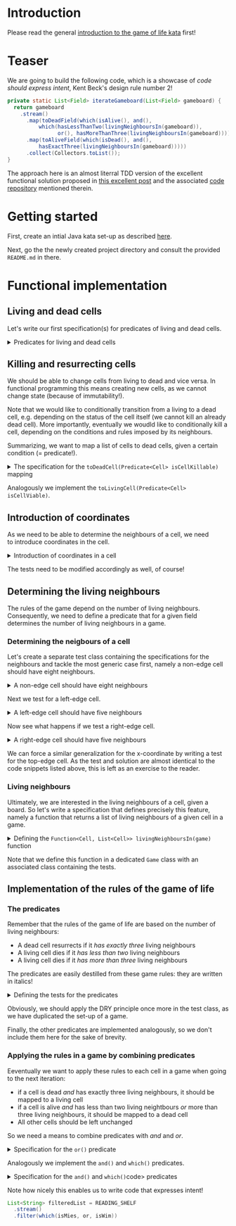 # Introduction

Please read the general [introduction to the game of life kata](../README.md) first!

# Teaser

We are going to build the following code, which is a showcase of _code should
express intent_, Kent Beck's design rule number 2!

```java
private static List<Field> iterateGameboard(List<Field> gameboard) {
  return gameboard
    .stream()
      .map(toDeadField(which(isAlive(), and(), 
          which(hasLessThanTwo(livingNeighboursIn(gameboard)),
                or(), hasMoreThanThree(livingNeighboursIn(gameboard))))))
      .map(toAliveField(which(isDead(), and(),
          hasExactThree(livingNeighboursIn(gameboard)))))
      .collect(Collectors.toList());
}
```

The approach here is an almost literral TDD version of the 
excellent functional solution proposed in 
[this excellent post](https://medium.com/@davidibl/functional-java-9e95a647af3c)
and the associated 
[code repository](https://github.com/davidibl/GameOfLifeFunctional/tree/master) 
mentioned therein.

# Getting started

First, create an intial Java kata set-up as described [here](https://github.com/zhendrikse/tdd/tree/master/cookiecutter).

Next, go the the newly created project directory and consult
the provided ``README.md`` in there.

# Functional implementation

## Living and dead cells

Let's write our first specification(s) for predicates of living and
dead cells.

<details>
  <summary>Predicates for living and dead cells</summary>

  ```java
  import static gameoflife.Cell.*;

  class GameOfLifeTest {
    @Test 
    void isLivingPredicate() {
      assertNotNull(Optional.of(newLivingCell()).filter(isLiving).get());
      assertTrue(Optional.of(newDeadCell()).filter(isLiving).isEmpty());
    }
  
    @Test
    void isDeadPredicate() {
      assertNotNull(Optional.of(newDeadCell()).filter(isDead).get());
      assertTrue(Optional.of(newLivingCell()).filter(isDead).isEmpty());
    }
  }
  ``` 
  where the `newDeadCell()`, `newLivingCell()`, `isAlive`, and `isDead`
  methods and predicates are (to be) defined in the `Cell` class.

  <details>
  <summary>Definition of the <code>Cell</code> class that makes the test pass</summary>
  
  ```java
  public class Cell {
    private final boolean alive;
  
    private Cell(final boolean alive) {
      this.alive = alive;
    }
  
    private boolean isAlive() {
      return alive;
    }
    
    public static final Cell newLivingCell() {
      return new Cell(true);
    }
    
    public static final Cell newDeadCell() {
      return new Cell(false);
    }
  
    public static Predicate<Cell> isAlive = Cell::isLiving;
    
    public static Predicate<Cell> isDead = isLiving.negate();
  }
  ```
  </details>

  We may want to refactor the tests a bit to express intent more clearly



  <details>
  <summary>Refactoring the tests to express intent more clearly</summary>
  
  ```java
    class GameOfLifeTest {

      private boolean isDead(final Cell cell) {
        return !Optional.of(cell).filter(isDead).isEmpty();
      }
    
      private boolean isLiving(final Cell cell) {
        return !Optional.of(cell).filter(isLiving).isEmpty();
      }
    
      @Test 
      void isLivingPredicate() {
        assertTrue(isLiving(newLivingCell()));
        assertFalse(isLiving(newDeadCell()));
      }
    
      @Test
      void isDeadPredicate() {
        assertFalse(isDead(newLivingCell()));
        assertTrue(isDead(newDeadCell()));
      }
    }
  ```
  </details>
  </details>

  ## Killing and resurrecting cells

  We should be able to change cells from living to dead and vice versa.
  In functional programming this means creating new cells, as we cannot
  change state (because of immutability!).

  Note that we would like to conditionally transition from a living to 
  a dead cell, e.g. depending on the status of the cell itself (we 
  cannot kill an already dead cell). More importantly, eventually we 
  woudld like to conditionally kill a cell, depending on the conditions 
  and rules imposed by its neighbours.

  Summarizing, we want to map a list of cells to dead cells, given 
  a certain condition (= predicate!).

<details>
  <summary>The specification for the <code>toDeadCell(Predicate&lt;Cell&gt; isCellKillable)</code> mapping</summary>

  ```java
    @Test
    void toDeadCellMapping() {
      Predicate<Cell> ifCellKillable = isLiving;
      Optional<Cell> mappedList = 
        Optional
        .of(livingCell(0, 0))
        .map(toDeadCell(ifCellKillable));
      
      assertFalse(mappedList.isEmpty());
      assertTrue(isDead(mappedList.get()));
    }
  ```

And the code that makes this test pass

<details>
  <summary>The implementation for the <code>toDeadCell(Predicate&lt;Cell&gt; isCellKillable)</code> mapping</summary>

  ```java
  public static Function<Cell, Cell> toDeadCell(Predicate<Cell> isCellKillable) {
    return cell -> Optional
      .of(cell)
      .filter(isCellKillable.negate())
      .orElse(newDeadCell());  
  }
  ```
</details>
</details>


Analogously we implement the `toLivingCell(Predicate<Cell> isCellViable)`.

## Introduction of coordinates

As we need to be able to determine the neighbours of a cell, we need  
to introduce coordinates in the cell.

<details>
  <summary>Introduction of coordinates in a cell</summary>

  ```java
  public class Cell {
    private final boolean alive;
    private final int x;
    private final int y;
    
    private Cell(final int x, final int y, final boolean alive) {
      this.alive = alive;
      this.x = x;
      this.y = y;
    }
  
    private boolean isAlive() {
      return alive;
    }
    
    public static final Cell newLivingCell(final int x, final int y) {
      return new Cell(x, y, true);
    }
    
    public static final Cell newDeadCell(final int x, final int y) {
      return new Cell(x, y, false);
    }
  
    public static Predicate<Cell> isLiving = Cell::isAlive;
    
    public static Predicate<Cell> isDead = isLiving.negate();
  
    public static Function<Cell, Cell> toDeadCell(Predicate<Cell> isCellKillable) {
      return cell -> Optional
        .of(cell)
        .filter(isCellKillable.negate())
  			.orElse(newDeadCell(cell.x, cell.y));  
    }
  
    public static Function<Cell, Cell> toLivingCell(Predicate<Cell> isCellViable) {
      return cell -> Optional
        .of(cell)
        .filter(isCellViable.negate())
  			.orElse(newLivingCell(cell.x, cell.y));  
    }
  }
  ```
</details>

The tests need to be modified accordingly as well, of course!

## Determining the living neighbours

The rules of the game depend on the number of living neighbours.
Consequently, we need to define a predicate that for a given field
determines the number of living neighbours in a game.

### Determining the neigbours of a cell

Let's create a separate test class containing the specifications
for the neighbours and tackle the most generic case first, namely
a non-edge cell should have eight neighbours.

<details>
  <summary>A non-edge cell should have eight neighbours</summary>

  ```java
  class NeighboursTest {
    @Test
    void filterNeighboursForGivenCenterCell() {
      List<Cell> game = List.of(
        livingCell(0, 0), livingCell(0, 1), livingCell(0, 2),
        livingCell(1, 0), livingCell(1, 1), livingCell(1, 2),
        livingCell(2, 0), livingCell(2, 1), livingCell(2, 2)
      );    
      
      assertEquals(8, 
        game.stream()
          .filter(isNeighbourOf(game.get(4)))
          .collect(Collectors.toList())
          .size());
    }
  }
  ```

and the simplest thing/solution that could possibly work to make this test pass

<details>
  <summary>Making the test pass</summary>

  ```java
   public static Predicate<Cell> isNeighbourOf(final Cell givenCell) {
    return cell -> !cell.equals(givenCell);
   }
  ```
  
</details>
</details>

Next we test for a left-edge cell.

<details>
  <summary>A left-edge cell should have five neighbours</summary>

  ```java
  class NeighboursTest {
    @Test
    void filterNeighboursForGivenLeftEdgeCell() {
      List<Cell> game = List.of(
        livingCell(0, 0), livingCell(0, 1), livingCell(0, 2),
        livingCell(1, 0), livingCell(1, 1), livingCell(1, 2),
        livingCell(2, 0), livingCell(2, 1), livingCell(2, 2)
      );    
      
      assertEquals(5, 
        game.stream()
          .filter(isNeighbourOf(game.get(3)))
          .collect(Collectors.toList())
          .size());
    }
  }
  ```

and the simplest thing/solution that could possibly work to make this test pass

<details>
  <summary>Making the test pass</summary>

  ```java
  public static Predicate<Cell> isNeighbourOf(final Cell givenCell) {
    return cell -> 
      !cell.equals(givenCell) &&
      (cell.x - givenCell.x < 2) && 
      (cell.y - givenCell.y < 2); 
  }
  ```
  
</details>

Obviously, we have to apply the DRY principle in the tests:

<details>
  <summary>Applying the DRY principle to the tests</summary>

  ```java
  class NeighboursTest {
    private List<Cell> game;
  
    @BeforeEach
    private void setUpGame() {
      game = List.of(
        livingCell(0, 0), livingCell(0, 1), livingCell(0, 2),
        livingCell(1, 0), livingCell(1, 1), livingCell(1, 2),
        livingCell(2, 0), livingCell(2, 1), livingCell(2, 2)
      );    
    }
    
    @Test
    void filterNeighboursForGivenCenterCell() {
      assertEquals(
        game.stream()
        .filter(isNeighbourOf(game.get(4)))
        .collect(Collectors.toList())
        .size(), 8);
    }  
    // ...
  ```
  
</details>
</details>

Now see what happens if we test a right-edge cell.

<details>
  <summary>A right-edge cell should have five neighbours</summary>

  ```java
  class NeighboursTest {
    @Test
    void filterNeighboursForGivenRightEdgeCell() {
      List<Cell> game = List.of(
        livingCell(0, 0), livingCell(0, 1), livingCell(0, 2),
        livingCell(1, 0), livingCell(1, 1), livingCell(1, 2),
        livingCell(2, 0), livingCell(2, 1), livingCell(2, 2)
      );    
      
      assertEquals(5, 
        game.stream()
          .filter(isNeighbourOf(game.get(5)))
          .collect(Collectors.toList())
          .size());
    }
  }
  ```

We note that this test fails, as the subtraction of the indices 
may become negative. Note that we only have to apply a fix to
the subtraction of the y-coordinates to make the test pass!

<details>
  <summary>Making the test pass</summary>

  ```java
  public static Predicate<Cell> isNeighbourOf(final Cell givenCell) {
    return cell -> 
      !cell.equals(givenCell) &&
      (cell.x - givenCell.x < 2) && 
      (Math.abs(cell.y - givenCell.y) < 2); 
  }
  ```
  
</details>
</details>

We can force a similar generalization for the x-coordinate by writing
a test for the top-edge cell. As the test and solution are almost identical
to the code snippets listed above, this is left as an exercise to the reader.

### Living neighbours

Ultimately, we are interested in the living neighbours of a cell, given a board.
So let's write a specification that defines precisely this feature, namely a function
that returns a list of living neighbours of a given cell in a game.

<details>
  <summary>Defining the <code>Function&lt;Cell, List&lt;Cell&gt;&gt; livingNeighboursIn(game)</code> function</summary>

  ```java
  class GameTest {
    @Test
    void assertNumberOfLivingNeighboursInAGameForAGivenCell() {
      List<Cell> game = List.of(
        deadCell(0, 0), livingCell(0, 1), livingCell(0, 2),
        livingCell(1, 0), livingCell(1, 1), deadCell(1, 2),
        deadCell(2, 0), livingCell(2, 1), deadCell(2, 2)
      );
  
      assertEquals(livingNeighboursIn(game).apply(game.get(0)).size(), 3);
      assertEquals(livingNeighboursIn(game).apply(game.get(1)).size(), 3);
      assertEquals(livingNeighboursIn(game).apply(game.get(2)).size(), 2);
      assertEquals(livingNeighboursIn(game).apply(game.get(3)).size(), 3);
      assertEquals(livingNeighboursIn(game).apply(game.get(4)).size(), 4);
      assertEquals(livingNeighboursIn(game).apply(game.get(5)).size(), 4);
      assertEquals(livingNeighboursIn(game).apply(game.get(6)).size(), 3);
      assertEquals(livingNeighboursIn(game).apply(game.get(7)).size(), 2);
      assertEquals(livingNeighboursIn(game).apply(game.get(8)).size(), 2);
    } 
  }
  ```

We can easily make this test pass.

<details>
  <summary>Making the test pass</summary>

  ```java
  public class Game {
    public static Function<Cell, List<Cell>> livingNeighboursIn(final List<Cell> game) {
      return cell -> game
        .stream()
  			.filter(isNeighbourOf(cell))
        .filter(isLiving)
  			.collect(Collectors.toList());      
    }  
  }
  ```
  
</details>
  
</details>

Note that we define this function in a dedicated `Game` class with an 
associated class containing the tests.

## Implementation of the rules of the game of life

### The predicates

Remember that the rules of the game of life are based on the number of living neighbours:

- A dead cell resurrects if it _has exactly three_ living neighbours
- A living cell dies if it _has less than two_ living neighbours
- A living cell dies if it _has more than three_ living neighbours

The predicates are easily destilled from these game rules: they are
written in italics!


<details>
  <summary>Defining the tests for the predicates</summary>

  ```java
  @Test
  void assertExactlyThreeLivingNeighboursForAGivenCellInAGame() {
    List<Cell> game = List.of(
      deadCell(0, 0), livingCell(0, 1), livingCell(0, 2),
      livingCell(1, 0), livingCell(1, 1), deadCell(1, 2),
      deadCell(2, 0), livingCell(2, 1), deadCell(2, 2)
    );

    assertEquals(4, 
      game.stream()
      .filter(hasExactlyThree(livingNeighboursIn(game)))
      .collect(Collectors.toList())
      .size()
    );
  }
  ```

The implementation of this predicate is relatively straight foward.

<details>
  <summary>Implementation of the predicate</summary>

  ```java
	public static Predicate<Cell> hasExactlyThree(Function<Cell, List<Cell>> findNeighbours) {
		return cell -> findNeighbours.apply(cell).size() == 3;
	}
  ```
</details>
  
</details>

Obviously, we should apply the DRY principle once more in the test class,
as we have duplicated the set-up of a game.

Finally, the other predicates are implemented analogously, so we don't
include them here for the sake of brevity.

### Applying the rules in a game by combining predicates

Eeventually we want to apply these rules to each cell in a game when
going to the next iteration:

- if a cell is dead _and_ has exactly three living neighbours, it should be
  mapped to a living cell
- if a cell is alive _and_ has less than two living neightbours _or_
  more than three living neighbours, it should be mapped to a dead cell
- All other cells should be left unchanged

So we need a means to combine predicates with _and_ and _or_.

<details>
  <summary>Specification for the <code>or()</code> predicate</summary>

  ```java
  class FunctionalExtensionsTest {
  
    private static final String AAP = "Aap";
    private static final String NOOT = "Noot";
    private static final String MIES = "Mies";
    private static final String WIM = "Wim";
    private static final String ZUS = "Zus";
    private static final String JET = "Jet";
    private static final String FILTER_VALUE = WIM;
    
    
    private static final List<String> READING_SHELF = List.of(AAP, NOOT, MIES, WIM, ZUS, JET);
    private static final Predicate<String> isWim = word -> word.equals(WIM);
    private static final Predicate<String> isMies = word -> word.equals(MIES);
    
    @Test
    void orBiFunctionCombinesPredicates() {
      List<String> filteredList = READING_SHELF
        .stream()
        .filter(or.apply(isMies, isWim))
        .collect(Collectors.toList());
    
      assertEquals(2, filteredList.size());
      assertTrue(filteredList.contains(WIM));
      assertTrue(filteredList.contains(MIES));
    }
  ```
  And the code that makes the test pass:

<details>
  <summary>Definition of the <code>or()</code> predicate</summary>

  
  ```java
  public static BiFunction<Predicate<String>, Predicate<String>, Predicate<String>> or = 
    (leftPredicate, rightPredicate) -> leftPredicate.or(rightPredicate);
  ```
</details>

</details>

Analogously we implement the `and()` and `which()` predicates.

<details>
  <summary>Specification for the <code>and()</code> and <code>which()</code>code> predicates</summary>

  ```java
  @Test
  void andBiFunctionCombinesPredicates() {
    List<String> filteredList = READING_SHELF
      .stream()
      .filter(and.apply(isMies, isWim))
      .collect(Collectors.toList());

    assertTrue(filteredList.isEmpty());
  }
 
  @Test
  void whichFunctionCombinesPredicates() {
    List<String> filteredList = READING_SHELF
      .stream()
      .filter(which(isMies, or, isWim))
      .collect(Collectors.toList());

    assertEquals(2, filteredList.size());
    assertTrue(filteredList.contains(WIM));
    assertTrue(filteredList.contains(MIES));
  }
  ```
  And the code that makes the test pass:

<details>
  <summary>Definition of the <code>or()</code> predicate</summary>
  
  ```java
	public static BiFunction<Predicate<String>, Predicate<String>, Predicate<String>> and = 
      (leftPredicate, rightPredicate) -> leftPredicate.and(rightPredicate);

  public static <T> Predicate<T> which(Predicate<T> leftPredicate,
			BiFunction<Predicate<T>, Predicate<T>, Predicate<T>> combiner, Predicate<T> rightPredicate) {
		return combiner.apply(leftPredicate, rightPredicate);  
  ```
</details>

</details>

Note how nicely this enables us to write code that expresses intent!

```java
List<String> filteredList = READING_SHELF
  .stream()
  .filter(which(isMies, or, isWim))
```

